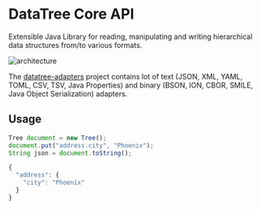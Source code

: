 # DataTree Core API
Extensible Java Library for reading, manipulating and writing hierarchical data structures from/to various formats.

 ![architecture](https://github.com/berkesa/datatree/blob/master/architecture.png)

The [datatree-adapters](https://github.com/berkesa/datatree-adapters) project contains lot of text (JSON, XML, YAML, TOML, CSV, TSV, Java Properties) and binary (BSON, ION, CBOR, SMILE, Java Object Serialization) adapters.

## Usage

```javascript
Tree document = new Tree();
document.put("address.city", "Phoenix");
String json = document.toString();

{
  "address": {
    "city": "Phoenix"
  }
}
```

